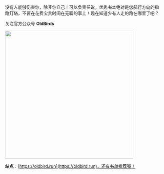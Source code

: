 
没有人能够伤害你，除非你自己！可以负责任说，优秀书本绝对是您航行方向的指路灯塔，不要在花费宝贵时间在无聊的事上！现在知道少有人走的路在哪里了吧？


关注官方公众号 **OldBirds**

<img src="http://blog.loveli.site/mweb/wechat-logo.png" width="420" />

**站点**：[https://oldbird.run](https://oldbird.run)，还有书单推荐喔！



